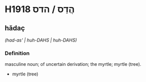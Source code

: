 # H1918 הֲדַס / הדס

## hădaç

_(had-as' | huh-DAHS | huh-DAHS)_

### Definition

masculine noun; of uncertain derivation; the myrtle; myrtle (tree).

- myrtle (tree)
